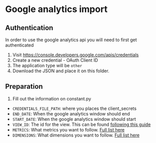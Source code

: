 # Google analytics import

## Authentication
In order to use the google analytics api you will need to first get authenticated

1. Visit https://console.developers.google.com/apis/credentials
2. Create a new credential - OAuth Client ID
3. The application type will be `other`
4. Download the JSON and place it on this folder.

## Preparation

1. Fill out the information on constant.py
  * `CREDENTIALS_FILE_PATH`: where you places the client_secrets
  * `END_DATE`: When the google analytics window should end
  * `START_DATE`: When the google analytics window should start
  * `VIEW_ID`: The id for the view. This can be found [following this guide](https://stackoverflow.com/a/47921777)
  * `METRICS`: What metrics you want to follow. [Full list here](https://ga-dev-tools.appspot.com/dimensions-metrics-explorer/)
  * `DIMENSIONS`: What dimensions you want to follow. [Full list here](https://ga-dev-tools.appspot.com/dimensions-metrics-explorer/)

